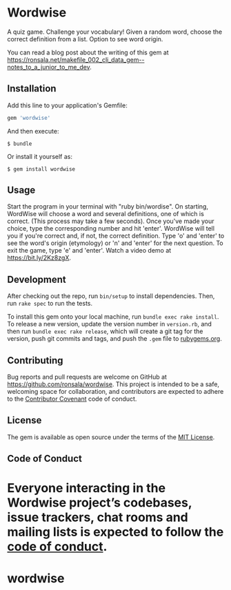 # Wordwise

A quiz game. Challenge your vocabulary! Given a random word, choose the correct definition from a list. Option to see word origin.

You can read a blog post about the writing of this gem at <https://ronsala.net/makefile_002_cli_data_gem--notes_to_a_junior_to_me_dev>.

## Installation

Add this line to your application's Gemfile:

```ruby
gem 'wordwise'
```

And then execute:

    $ bundle

Or install it yourself as:

    $ gem install wordwise

## Usage

Start the program in your terminal with "ruby bin/wordise". On starting, WordWise will choose a word and several definitions, one of which is correct. (This process may take a few seconds). Once you've made your choice, type the corresponding number and hit 'enter'. WordWise will tell you if you're correct and, if not, the correct definition. Type 'o' and 'enter' to see the word's origin (etymology) or 'n' and 'enter' for the next question. To exit the game, type 'e' and 'enter'. Watch a video demo at <https://bit.ly/2Kz8zgX>.

## Development

After checking out the repo, run `bin/setup` to install dependencies. Then, run `rake spec` to run the tests.

To install this gem onto your local machine, run `bundle exec rake install`. To release a new version, update the version number in `version.rb`, and then run `bundle exec rake release`, which will create a git tag for the version, push git commits and tags, and push the `.gem` file to [rubygems.org](https://rubygems.org).

## Contributing

Bug reports and pull requests are welcome on GitHub at https://github.com/ronsala/wordwise. This project is intended to be a safe, welcoming space for collaboration, and contributors are expected to adhere to the [Contributor Covenant](http://contributor-covenant.org) code of conduct.

## License

The gem is available as open source under the terms of the [MIT License](https://opensource.org/licenses/MIT).

## Code of Conduct

Everyone interacting in the Wordwise project’s codebases, issue trackers, chat rooms and mailing lists is expected to follow the [code of conduct](https://github.com/ronsala/wordwise/blob/master/CODE_OF_CONDUCT.md).
=======
# wordwise